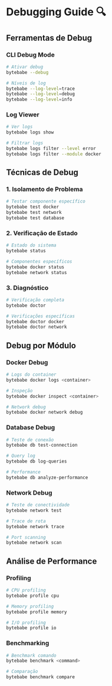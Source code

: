 # Debugging Guide 🔍

## Ferramentas de Debug

### CLI Debug Mode
```bash
# Ativar debug
bytebabe --debug

# Níveis de log
bytebabe --log-level=trace
bytebabe --log-level=debug
bytebabe --log-level=info
```

### Log Viewer
```bash
# Ver logs
bytebabe logs show

# Filtrar logs
bytebabe logs filter --level error
bytebabe logs filter --module docker
```

## Técnicas de Debug

### 1. Isolamento de Problema
```bash
# Testar componente específico
bytebabe test docker
bytebabe test network
bytebabe test database
```

### 2. Verificação de Estado
```bash
# Estado do sistema
bytebabe status

# Componentes específicos
bytebabe docker status
bytebabe network status
```

### 3. Diagnóstico
```bash
# Verificação completa
bytebabe doctor

# Verificações específicas
bytebabe doctor docker
bytebabe doctor network
```

## Debug por Módulo

### Docker Debug
```bash
# Logs do container
bytebabe docker logs <container>

# Inspeção
bytebabe docker inspect <container>

# Network debug
bytebabe docker network debug
```

### Database Debug
```bash
# Teste de conexão
bytebabe db test-connection

# Query log
bytebabe db log-queries

# Performance
bytebabe db analyze-performance
```

### Network Debug
```bash
# Teste de conectividade
bytebabe network test

# Trace de rota
bytebabe network trace

# Port scanning
bytebabe network scan
```

## Análise de Performance

### Profiling
```bash
# CPU profiling
bytebabe profile cpu

# Memory profiling
bytebabe profile memory

# I/O profiling
bytebabe profile io
```

### Benchmarking
```bash
# Benchmark comando
bytebabe benchmark <command>

# Comparação
bytebabe benchmark compare
```